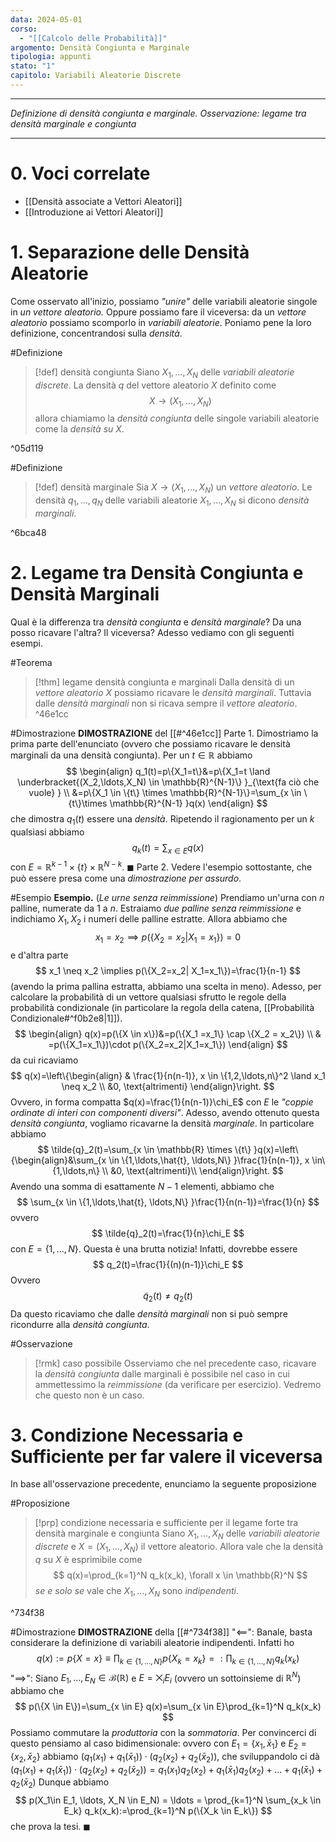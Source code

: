 ```yaml
---
data: 2024-05-01
corso:
  - "[[Calcolo delle Probabilità]]"
argomento: Densità Congiunta e Marginale
tipologia: appunti
stato: "1"
capitolo: Variabili Aleatorie Discrete
---
```

- - -
*Definizione di densità congiunta e marginale. Osservazione: legame tra densità marginale e congiunta*
- - -
# 0. Voci correlate
- [[Densità associate a Vettori Aleatori]]
- [[Introduzione ai Vettori Aleatori]]
# 1. Separazione delle Densità Aleatorie
Come osservato all'inizio, possiamo *"unire"* delle variabili aleatorie singole in *un vettore aleatorio.* Oppure possiamo fare il viceversa: da un *vettore aleatorio* possiamo scomporlo in *variabili aleatorie*. Poniamo pene la loro definizione, concentrandosi sulla *densità*.

#Definizione 
> [!def] densità congiunta
> Siano $X_1, \ldots, X_N$ delle *variabili aleatorie discrete*. La densità $q$ del vettore aleatorio $X$ definito come
> $$
> X\to(X_1,\ldots,X_N)
> $$
> allora chiamiamo la *densità congiunta* delle singole variabili aleatorie come la *densità su $X$*.

^05d119

#Definizione 
> [!def] densità marginale
> Sia $X \to (X_1,\ldots,X_N)$ un *vettore aleatorio*. Le densità $q_1, \ldots, q_N$ delle variabili aleatorie $X_1,\ldots,X_N$ si dicono *densità marginali*.

^6bca48

# 2. Legame tra Densità Congiunta e Densità Marginali
Qual è la differenza tra *densità congiunta* e *densità marginale*? Da una posso ricavare l'altra? Il viceversa? Adesso vediamo con gli seguenti esempi.

#Teorema 
> [!thm] legame densità congiunta e marginali
> Dalla densità di un *vettore aleatorio* $X$ possiamo ricavare le *densità marginali*. Tuttavia dalle *densità marginali* non si ricava sempre il *vettore aleatorio*.
^46e1cc

#Dimostrazione 
**DIMOSTRAZIONE** del [[#^46e1cc]]
Parte 1. Dimostriamo la prima parte dell'enunciato (ovvero che possiamo ricavare le densità marginali da una densità congiunta).
Per un $t \in \mathbb{R}$ abbiamo
$$
\begin{align}
q_1(t)=p\{X_1=t\}&=p\{X_1=t \land \underbracket{(X_2,\ldots,X_N) \in \mathbb{R}^{N-1}\} }_{\text{fa ciò che vuole} } \\
&=p\{X_1 \in \{t\} \times \mathbb{R}^{N-1}\}=\sum_{x \in \{t\}\times \mathbb{R}^{N-1} }q(x)
\end{align}
$$
che dimostra $q_1(t)$ essere una *densità*. Ripetendo il ragionamento per un $k$ qualsiasi abbiamo
$$
q_k(t)=\sum_{x \in E}q(x)
$$
con $E=\mathbb{R}^{k-1} \times \{t\} \times \mathbb{R}^{N-k}$. $\blacksquare$
Parte 2. Vedere l'esempio sottostante, che può essere presa come una *dimostrazione per assurdo*.

#Esempio 
**Esempio.** (*Le urne senza reimmissione*)
Prendiamo un'urna con $n$ palline, numerate da $1$ a $n$. Estraiamo *due palline senza reimmissione* e indichiamo $X_1,X_2$ i numeri delle palline estratte. Allora abbiamo che
$$
x_1=x_2 \implies p(\{X_2=x_2 | X_1 = x_1\})=0
$$
e d'altra parte
$$
x_1 \neq x_2 \implies p(\{X_2=x_2| X_1=x_1\})=\frac{1}{n-1}
$$
(avendo la prima pallina estratta, abbiamo una scelta in meno). 
Adesso, per calcolare la probabilità di un vettore qualsiasi sfrutto le regole della probabilità condizionale (in particolare la regola della catena, [[Probabilità Condizionale#^f0b2e8|1]]).
$$
\begin{align}
q(x)=p(\{X \in x\})&=p(\{X_1 =x_1\} \cap \{X_2 = x_2\})
\\ & =p(\{X_1=x_1\})\cdot p(\{X_2=x_2|X_1=x_1\})
\end{align}
$$
da cui ricaviamo
$$
q(x)=\left\{\begin{align}
& \frac{1}{n(n-1)}, x \in \{1,2,\ldots,n\}^2 \land x_1 \neq x_2 \\ &0, \text{altrimenti}
\end{align}\right.
$$
Ovvero, in forma compatta $q(x)=\frac{1}{n(n-1)}\chi_E$ con $E$ le *"coppie ordinate di interi con componenti diversi"*.
Adesso, avendo ottenuto questa *densità congiunta*, vogliamo ricavarne la densità *marginale*. In particolare abbiamo
$$
\tilde{q}_2(t)=\sum_{x \in \mathbb{R} \times \{t\} }q(x)=\left\{\begin{align}&\sum_{x \in \{1,\ldots,\hat{t}, \ldots,N\} }\frac{1}{n(n-1)}, x \in\{1,\ldots,n\}  \\ &0, \text{altrimenti}\\ \end{align}\right.
$$
Avendo una somma di esattamente $N-1$ elementi, abbiamo che
$$
\sum_{x \in \{1,\ldots,\hat{t}, \ldots,N\} }\frac{1}{n(n-1)}=\frac{1}{n}
$$
ovvero
$$
\tilde{q}_2(t)=\frac{1}{n}\chi_E
$$
con $E=\{1,\ldots,N\}$. Questa è una brutta notizia! Infatti, dovrebbe essere
$$
q_2(t)=\frac{1}{(n)(n-1)}\chi_E
$$
Ovvero
$$
\tilde{q}_2(t)\neq q_2(t)
$$
Da questo ricaviamo che dalle *densità marginali* non si può sempre ricondurre alla *densità congiunta*.

#Osservazione 
> [!rmk] caso possibile
> Osserviamo che nel precedente caso, ricavare la *densità congiunta* dalle marginali è possibile nel caso in cui ammettessimo la *reimmissione* (da verificare per esercizio). Vedremo che questo non è un caso.

# 3. Condizione Necessaria e Sufficiente per far valere il viceversa
In base all'osservazione precedente, enunciamo la seguente proposizione

#Proposizione 
> [!prp] condizione necessaria e sufficiente per il legame forte tra densità marginale e congiunta
> Siano $X_1,\ldots,X_N$ delle *variabili aleatorie discrete* e $X = (X_1,\ldots,X_N)$ il vettore aleatorio.
> Allora vale che la densità $q$ su $X$ è esprimibile come
> $$
> q(x)=\prod_{k=1}^N q_k(x_k), \forall x \in \mathbb{R}^N
> $$
> *se e solo se* vale che $X_1,\ldots,X_N$ sono *indipendenti*.

^734f38

#Dimostrazione 
**DIMOSTRAZIONE** della [[#^734f38]]
"$\impliedby$": Banale, basta considerare la definizione di variabili aleatorie indipendenti. Infatti ho
$$
q(x):=p\{X = x\} \equiv \prod_{k \in \{1,\ldots, N\} }p\{X_k = x_k\} =: \prod_{k \in \{1, \ldots, N\} }q_k(x_k)
$$
"$\implies$": Siano $E_1, \ldots, E_N \in \mathcal{B}(\mathbb{R})$ e $E = \bigtimes_i E_i$ (ovvero un sottoinsieme di $\mathbb{R}^N$) abbiamo che
$$
p(\{X \in E\})=\sum_{x \in E} q(x)=\sum_{x \in E}\prod_{k=1}^N q_k(x_k)
$$
Possiamo commutare la *produttoria* con la *sommatoria*. Per convincerci di questo pensiamo al caso bidimensionale: ovvero con $E_1=\{x_1, \bar{x}_1\}$ e $E_2=\{x_2, \bar{x}_2\}$ abbiamo $(q_1(x_1)+q_1(\bar{x}_1)) \cdot (q_2(x_2)+q_2(\bar{x}_2))$, che sviluppandolo ci dà 
$(q_1(x_1)+q_1(\bar{x}_1))\cdot (q_2(x_2)+q_2(\bar{x}_2))=q_1(x_1)q_2(x_2)+q_1(\bar{x}_1)q_2(x_2)+\ldots+q_1(\bar{x}_1)+q_2(\bar{x}_2)$ 
Dunque abbiamo 
$$
p(X_1\in E_1, \ldots, X_N \in E_N) = \ldots = \prod_{k=1}^N \sum_{x_k \in E_k} q_k(x_k):=\prod_{k=1}^N p(\{X_k \in E_k\})
$$
che prova la tesi. $\blacksquare$
